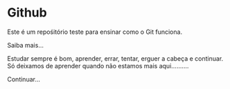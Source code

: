 # Github

Este é um repośitório teste para ensinar como o Git funciona.

Saiba mais...

Estudar sempre é bom, aprender, errar, tentar, erguer a cabeça e continuar. Só deixamos de aprender quando não estamos mais aqui..........

Continuar...
